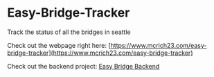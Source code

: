 # Easy-Bridge-Tracker
Track the status of all the bridges in seattle

Check out the webpage right here: [https://www.mcrich23.com/easy-bridge-tracker](https://www.mcrich23.com/easy-bridge-tracker)

Check out the backend project: [Easy Bridge Backend](https://github.com/Mcrich23/Easy-Bridge-Backend)
